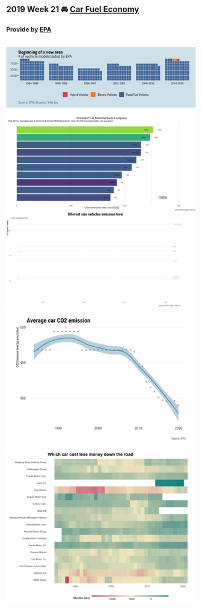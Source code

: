 
## **2019 Week 21 🚘 [Car Fuel Economy](https://github.com/rfordatascience/tidytuesday/blob/master/data/2019/2019-10-15)**

### Provide by [EPA](https://www.fueleconomy.gov/feg/download.shtml)

![](https://github.com/moxiaoran/tidytuesday/blob/master/pic/2019_10_15/e_car.png?raw=true)
![](https://github.com/moxiaoran/tidytuesday/blob/master/pic/2019_10_15/greenest_companies.gif?raw=true)
![](https://github.com/moxiaoran/tidytuesday/blob/master/pic/2019_10_15/vclass_emission.gif?raw=true)
![](https://github.com/moxiaoran/tidytuesday/blob/master/pic/2019_10_15/car_emission.png?raw=true)
![](https://github.com/moxiaoran/tidytuesday/blob/master/pic/2019_10_15/car_save.png?raw=true)

